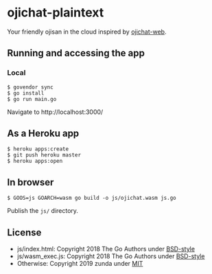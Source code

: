 # ojichat-plaintext
Your friendly ojisan in the cloud inspired by [ojichat-web](https://reverent-shirley-368990.netlify.com/).

## Running and accessing the app
### Local
```
$ govendor sync
$ go install
$ go run main.go
```

Navigate to http://localhost:3000/

## As a Heroku app
```
$ heroku apps:create
$ git push heroku master
$ heroku apps:open
```

## In browser
```
$ GOOS=js GOARCH=wasm go build -o js/ojichat.wasm js.go
```

Publish the `js/` directory.

## License
- js/index.html: Copyright 2018 The Go Authors under [BSD-style](LICENSE-go)
- js/wasm_exec.js: Copyright 2018 The Go Authors under [BSD-style](LICENSE-go)
- Otherwise: Copyright 2019 zunda under [MIT](LICENSE)
